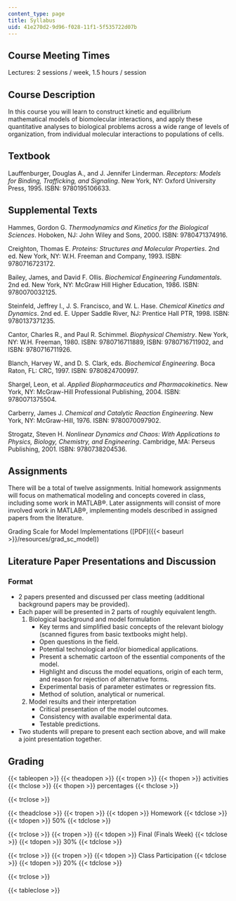 ```yaml
---
content_type: page
title: Syllabus
uid: 41e270d2-9d96-f028-11f1-5f535722d07b
---
```


Course Meeting Times
--------------------

Lectures: 2 sessions / week, 1.5 hours / session

Course Description
------------------

In this course you will learn to construct kinetic and equilibrium mathematical models of biomolecular interactions, and apply these quantitative analyses to biological problems across a wide range of levels of organization, from individual molecular interactions to populations of cells.

Textbook
--------

Lauffenburger, Douglas A., and J. Jennifer Linderman. _Receptors: Models for Binding, Trafficking, and Signaling_. New York, NY: Oxford University Press, 1995. ISBN: 9780195106633.

Supplemental Texts
------------------

Hammes, Gordon G. _Thermodynamics and Kinetics for the Biological Sciences_. Hoboken, NJ: John Wiley and Sons, 2000. ISBN: 9780471374916.

Creighton, Thomas E. _Proteins: Structures and Molecular Properties_. 2nd ed. New York, NY: W.H. Freeman and Company, 1993. ISBN: 9780716723172.

Bailey, James, and David F. Ollis. _Biochemical Engineering Fundamentals_. 2nd ed. New York, NY: McGraw Hill Higher Education, 1986. ISBN: 9780070032125.

Steinfeld, Jeffrey I., J. S. Francisco, and W. L. Hase. _Chemical Kinetics and Dynamics_. 2nd ed. E. Upper Saddle River, NJ: Prentice Hall PTR, 1998. ISBN: 9780137371235.

Cantor, Charles R., and Paul R. Schimmel. _Biophysical Chemistry_. New York, NY: W.H. Freeman, 1980. ISBN: 9780716711889, ISBN: 9780716711902, and ISBN: 9780716711926.

Blanch, Harvey W., and D. S. Clark, eds. _Biochemical Engineering_. Boca Raton, FL: CRC, 1997. ISBN: 9780824700997.

Shargel, Leon, et al. _Applied Biopharmaceutics and Pharmacokinetics_. New York, NY: McGraw-Hill Professional Publishing, 2004. ISBN: 9780071375504.

Carberry, James J. _Chemical and Catalytic Reaction Engineering_. New York, NY: McGraw-Hill, 1976. ISBN: 9780070097902.

Strogatz, Steven H. _Nonlinear Dynamics and Chaos: With Applications to Physics, Biology, Chemistry, and Engineering_. Cambridge, MA: Perseus Publishing, 2001. ISBN: 9780738204536.

Assignments
-----------

There will be a total of twelve assignments. Initial homework assignments will focus on mathematical modeling and concepts covered in class, including some work in MATLAB®. Later assignments will consist of more involved work in MATLAB®, implementing models described in assigned papers from the literature.

Grading Scale for Model Implementations ([PDF]({{< baseurl >}}/resources/grad_sc_model))

Literature Paper Presentations and Discussion
---------------------------------------------

### Format

*   2 papers presented and discussed per class meeting (additional background papers may be provided).
*   Each paper will be presented in 2 parts of roughly equivalent length.
    1.  Biological background and model formulation
        *   Key terms and simplified basic concepts of the relevant biology (scanned figures from basic textbooks might help).
        *   Open questions in the field.
        *   Potential technological and/or biomedical applications.
        *   Present a schematic cartoon of the essential components of the model.
        *   Highlight and discuss the model equations, origin of each term, and reason for rejection of alternative forms.
        *   Experimental basis of parameter estimates or regression fits.
        *   Method of solution, analytical or numerical.
    2.  Model results and their interpretation
        *   Critical presentation of the model outcomes.
        *   Consistency with available experimental data.
        *   Testable predictions.
*   Two students will prepare to present each section above, and will make a joint presentation together.

Grading
-------

{{< tableopen >}}
{{< theadopen >}}
{{< tropen >}}
{{< thopen >}}
activities
{{< thclose >}}
{{< thopen >}}
percentages
{{< thclose >}}

{{< trclose >}}

{{< theadclose >}}
{{< tropen >}}
{{< tdopen >}}
Homework
{{< tdclose >}}
{{< tdopen >}}
50%
{{< tdclose >}}

{{< trclose >}}
{{< tropen >}}
{{< tdopen >}}
Final (Finals Week)
{{< tdclose >}}
{{< tdopen >}}
30%
{{< tdclose >}}

{{< trclose >}}
{{< tropen >}}
{{< tdopen >}}
Class Participation
{{< tdclose >}}
{{< tdopen >}}
20%
{{< tdclose >}}

{{< trclose >}}

{{< tableclose >}}